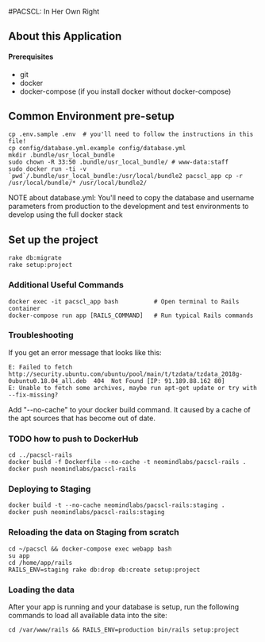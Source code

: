 #PACSCL: In Her Own Right

## About this Application

#### Prerequisites

- git
- docker
- docker-compose (if you install docker without docker-compose)

## Common Environment pre-setup

    cp .env.sample .env  # you'll need to follow the instructions in this file!
    cp config/database.yml.example config/database.yml
    mkdir .bundle/usr_local_bundle
    sudo chown -R 33:50 .bundle/usr_local_bundle/ # www-data:staff
    sudo docker run -ti -v `pwd`/.bundle/usr_local_bundle:/usr/local/bundle2 pacscl_app cp -r /usr/local/bundle/* /usr/local/bundle2/

NOTE about database.yml: You'll need to copy the database and username parameters from production to the development and test environments to develop using the full docker stack

## Set up the project

    rake db:migrate
    rake setup:project

### Additional Useful Commands

    docker exec -it pacscl_app bash          # Open terminal to Rails container
    docker-compose run app [RAILS_COMMAND]   # Run typical Rails commands

### Troubleshooting

If you get an error message that looks like this:

    E: Failed to fetch http://security.ubuntu.com/ubuntu/pool/main/t/tzdata/tzdata_2018g-0ubuntu0.18.04_all.deb  404  Not Found [IP: 91.189.88.162 80]
    E: Unable to fetch some archives, maybe run apt-get update or try with --fix-missing?

Add "--no-cache" to your docker build command. It caused by a cache of the apt sources that has become out of date.

### TODO how to push to DockerHub ###

    cd ../pacscl-rails
    docker build -f Dockerfile --no-cache -t neomindlabs/pacscl-rails .
    docker push neomindlabs/pacscl-rails

### Deploying to Staging

    docker build -t --no-cache neomindlabs/pacscl-rails:staging .
    docker push neomindlabs/pacscl-rails:staging

### Reloading the data on Staging from scratch

    cd ~/pacscl && docker-compose exec webapp bash
    su app
    cd /home/app/rails
    RAILS_ENV=staging rake db:drop db:create setup:project

### Loading the data

After your app is running and your database is setup, run the following commands to load all available data into the site:

    cd /var/www/rails && RAILS_ENV=production bin/rails setup:project
